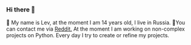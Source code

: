 ### Hi there 👋

💬 My name is Lev, at the moment I am 14 years old, I live in Russia.
👋You can contact me via [Reddit.](https://www.reddit.com/user/grobran5) At the moment I am working on non-complex projects on Python. Every day I try to create or refine my projects.

